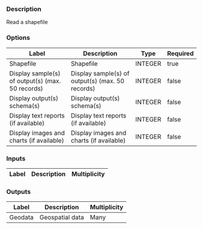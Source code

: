 ###  Description
Read a shapefile
###  Options
| Label | Description | Type | Required |
|---|---|---|---|
| Shapefile | Shapefile | INTEGER | true |
| Display sample(s) of output(s) (max. 50 records) | Display sample(s) of output(s) (max. 50 records) | INTEGER | false |
| Display output(s) schema(s) | Display output(s) schema(s) | INTEGER | false |
| Display text reports (if available) | Display text reports (if available) | INTEGER | false |
| Display images and charts (if available) | Display images and charts (if available) | INTEGER | false |
###  Inputs
| Label | Description | Multiplicity |
|---|---|---|
###  Outputs
| Label | Description | Multiplicity |
|---|---|---|
| Geodata | Geospatial data | Many |
